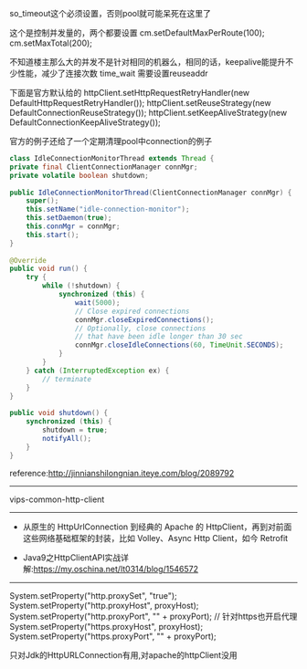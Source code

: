 so_timeout这个必须设置，否则pool就可能呆死在这里了


这个是控制并发量的，两个都要设置
cm.setDefaultMaxPerRoute(100);
cm.setMaxTotal(200);

不知道楼主那么大的并发不是针对相同的机器么，相同的话，keepalive能提升不少性能，减少了连接次数
time_wait 需要设置reuseaddr

下面是官方默认给的
httpClient.setHttpRequestRetryHandler(new DefaultHttpRequestRetryHandler());
httpClient.setReuseStrategy(new DefaultConnectionReuseStrategy());
httpClient.setKeepAliveStrategy(new DefaultConnectionKeepAliveStrategy());

官方的例子还给了一个定期清理pool中connection的例子

```java
class IdleConnectionMonitorThread extends Thread {  
private final ClientConnectionManager connMgr;  
private volatile boolean shutdown;  
  
public IdleConnectionMonitorThread(ClientConnectionManager connMgr) {  
    super();  
    this.setName("idle-connection-monitor");  
    this.setDaemon(true);  
    this.connMgr = connMgr;  
    this.start();  
}  
  
@Override  
public void run() {  
    try {  
        while (!shutdown) {  
            synchronized (this) {  
                wait(5000);  
                // Close expired connections  
                connMgr.closeExpiredConnections();  
                // Optionally, close connections  
                // that have been idle longer than 30 sec  
                connMgr.closeIdleConnections(60, TimeUnit.SECONDS);  
            }  
        }  
    } catch (InterruptedException ex) {  
        // terminate  
    }  
}  
  
public void shutdown() {  
    synchronized (this) {  
        shutdown = true;  
        notifyAll();  
    }  
}  
```

reference:<http://jinnianshilongnian.iteye.com/blog/2089792>

---

vips-common-http-client

---

+ 从原生的 HttpUrlConnection 到经典的 Apache 的 HttpClient，再到对前面这些网络基础框架的封装，比如 Volley、Async Http Client，如今 Retrofit

+ Java9之HttpClientAPI实战详解:<https://my.oschina.net/lt0314/blog/1546572>

---

System.setProperty("http.proxySet", "true");
System.setProperty("http.proxyHost", proxyHost);
System.setProperty("http.proxyPort", "" + proxyPort);
// 针对https也开启代理
System.setProperty("https.proxyHost", proxyHost);
System.setProperty("https.proxyPort", "" + proxyPort);

只对Jdk的HttpURLConnection有用,对apache的httpClient没用
